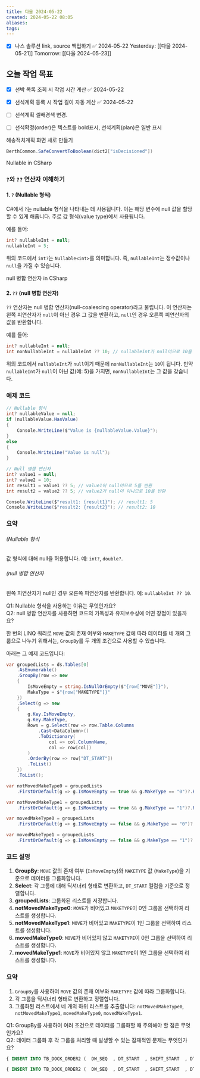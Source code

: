 ```yaml
---
title: 다울 2024-05-22
created: 2024-05-22 08:05
aliases: 
tags:
---
```

- [x] 나스 솔루션 link, source 백업하기 ✅ 2024-05-22
Yesterday: [[다울 2024-05-21]]
Tomorrow: [[다울 2024-05-23]]

## 오늘 작업 목표
- [x] 선박 목록 조회 시 작업 시간 계산 ✅ 2024-05-22
- [x] 선석계획 등록 시 작업 길이 자동 계산 ✅ 2024-05-22
- [ ] 선석계획 셀배경색 변경.
- [ ] 선석확정(order)은 텍스트를 bold표시, 선석계획(plan)은 일반 표시



해송적치계획 화면 새로 만들기


```cs
BerthCommon.SafeConvertToBoolean(dict2["isDecisioned"])
```



Nullable in CSharp
### `?`와 `??` 연산자 이해하기

#### 1. `?` (Nullable 형식)
C#에서 `?`는 nullable 형식을 나타내는 데 사용됩니다. 
이는 해당 변수에 null 값을 할당할 수 있게 해줍니다. 
주로 값 형식(value type)에서 사용됩니다.

예를 들어:
```csharp
int? nullableInt = null;
nullableInt = 5;
```

위의 코드에서 `int?`는 `Nullable<int>`를 의미합니다. 
즉, `nullableInt`는 정수값이나 `null`을 가질 수 있습니다.

null 병합 연산자 in CSharp
#### 2. `??` (null 병합 연산자)
`??` 연산자는 null 병합 연산자(null-coalescing operator)라고 불립니다. 
이 연산자는 왼쪽 피연산자가 `null`이 아닌 경우 그 값을 반환하고,
`null`인 경우 오른쪽 피연산자의 값을 반환합니다.

예를 들어:
```csharp
int? nullableInt = null;
int nonNullableInt = nullableInt ?? 10; // nullableInt가 null이므로 10을 반환
```

위의 코드에서 `nullableInt`가 `null`이기 때문에 `nonNullableInt`는 `10`이 됩니다. 
만약 `nullableInt`가 `null`이 아닌 값(예: 5)을 가지면, `nonNullableInt`는 그 값을 갖습니다.

### 예제 코드
```csharp
// Nullable 형식
int? nullableValue = null;
if (nullableValue.HasValue)
{
    Console.WriteLine($"Value is {nullableValue.Value}");
}
else
{
    Console.WriteLine("Value is null");
}

// Null 병합 연산자
int? value1 = null;
int? value2 = 10;
int result1 = value1 ?? 5; // value1이 null이므로 5를 반환
int result2 = value2 ?? 5; // value2가 null이 아니므로 10을 반환

Console.WriteLine($"result1: {result1}"); // result1: 5
Console.WriteLine($"result2: {result2}"); // result2: 10
```

### 요약

######  (Nullable 형식
값 형식에 대해 null을 허용합니다. 
	예: `int?`, `double?`.
######  (null 병합 연산자
왼쪽 피연산자가 null인 경우 오른쪽 피연산자를 반환합니다. 
	예: `nullableInt ?? 10`.

Q1: Nullable 형식을 사용하는 이유는 무엇인가요?  
Q2: null 병합 연산자를 사용하면 코드의 가독성과 유지보수성에 어떤 장점이 있을까요?



한 번의 LINQ 쿼리로 `MOVE` 값의 존재 여부와 `MAKETYPE` 값에 따라 데이터를 네 개의 그룹으로 나누기 위해서는, `GroupBy`를 두 개의 조건으로 사용할 수 있습니다. 

아래는 그 예제 코드입니다:

```csharp
var groupedLists = ds.Tables[0]
    .AsEnumerable()
    .GroupBy(row => new 
    { 
        IsMoveEmpty = string.IsNullOrEmpty($"{row["MOVE"]}"), 
        MakeType = $"{row["MAKETYPE"]}" 
    })
    .Select(g => new
    {
        g.Key.IsMoveEmpty,
        g.Key.MakeType,
        Rows = g.Select(row => row.Table.Columns
            .Cast<DataColumn>()
            .ToDictionary(
                col => col.ColumnName,
                col => row[col])
        )
        .OrderBy(row => row["DT_START"])
        .ToList()
    })
    .ToList();

var notMovedMakeType0 = groupedLists
    .FirstOrDefault(g => g.IsMoveEmpty == true && g.MakeType == "0")?.Rows ?? new List<Dictionary<string, object>>();

var notMovedMakeType1 = groupedLists
    .FirstOrDefault(g => g.IsMoveEmpty == true && g.MakeType == "1")?.Rows ?? new List<Dictionary<string, object>>();

var movedMakeType0 = groupedLists
    .FirstOrDefault(g => g.IsMoveEmpty == false && g.MakeType == "0")?.Rows ?? new List<Dictionary<string, object>>();

var movedMakeType1 = groupedLists
    .FirstOrDefault(g => g.IsMoveEmpty == false && g.MakeType == "1")?.Rows ?? new List<Dictionary<string, object>>();
```

### 코드 설명

1. **GroupBy**: `MOVE` 값의 존재 여부 (`IsMoveEmpty`)와 `MAKETYPE` 값 (`MakeType`)을 기준으로 데이터를 그룹화합니다.
2. **Select**: 각 그룹에 대해 딕셔너리 형태로 변환하고, `DT_START` 컬럼을 기준으로 정렬합니다.
3. **groupedLists**: 그룹화된 리스트를 저장합니다.
4. **notMovedMakeType0**: `MOVE`가 비어있고 `MAKETYPE`이 0인 그룹을 선택하여 리스트를 생성합니다.
5. **notMovedMakeType1**: `MOVE`가 비어있고 `MAKETYPE`이 1인 그룹을 선택하여 리스트를 생성합니다.
6. **movedMakeType0**: `MOVE`가 비어있지 않고 `MAKETYPE`이 0인 그룹을 선택하여 리스트를 생성합니다.
7. **movedMakeType1**: `MOVE`가 비어있지 않고 `MAKETYPE`이 1인 그룹을 선택하여 리스트를 생성합니다.

### 요약

1. `GroupBy`를 사용하여 `MOVE` 값의 존재 여부와 `MAKETYPE` 값에 따라 그룹화합니다.
2. 각 그룹을 딕셔너리 형태로 변환하고 정렬합니다.
3. 그룹화된 리스트에서 네 개의 하위 리스트를 추출합니다: `notMovedMakeType0`, `notMovedMakeType1`, `movedMakeType0`, `movedMakeType1`.

Q1: GroupBy를 사용하여 여러 조건으로 데이터를 그룹화할 때 주의해야 할 점은 무엇인가요?  
Q2: 데이터 그룹화 후 각 그룹을 처리할 때 발생할 수 있는 잠재적인 문제는 무엇인가요?



```sql
{ INSERT INTO TB_DOCK_ORDER2 (  DW_SEQ  , DT_START  , SHIFT_START  , DT_END  , SHIFT_END  , MW_CD  , MW_NM  , MOVE  , DT_START2  , SHIFT_START2  , DT_END2  , SHIFT_END2  , MW_CD2  , MW_NM2  , SH_CD  , SH_NM  , SH_YEAR  , SH_CHASU  , DT_DW_START  , DT_DW_END  , DW_TIME  , MONEY_EXPENSE  , EFFICIENT_INDEX  , MAKE_TYPE  , DECISION  , DT_INSERT  ) VALUES (  '102'  , '20240520'  , 'A'  , '20240521'  , 'B'  , 'MW02'  , '2선석'  , '0'  , ''  , ''  , ''  , ''  , ''  , ''  , 'ACE'  , 'Giant Ace'  , '2023'  , '1'  , ''  , ''  , ''  , ''  , ''  , '0'  , '1'  , NOW()  ) }

{ INSERT INTO TB_DOCK_ORDER2 (  DW_SEQ  , DT_START  , SHIFT_START  , DT_END  , SHIFT_END  , MW_CD  , MW_NM  , MOVE  , DT_START2  , SHIFT_START2  , DT_END2  , SHIFT_END2  , MW_CD2  , MW_NM2  , SH_CD  , SH_NM  , SH_YEAR  , SH_CHASU  , DT_DW_START  , DT_DW_END  , DW_TIME  , MONEY_EXPENSE  , EFFICIENT_INDEX  , MAKE_TYPE  , DECISION  , DT_INSERT  ) VALUES (  '102'  , '20240520'  , 'A'  , '20240521'  , 'B'  , 'MW02'  , '2선석'  , '0'  , ''  , ''  , ''  , ''  , ''  , ''  , 'ACE'  , 'Giant Ace'  , '2023'  , '1'  , ''  , ''  , ''  , ''  , ''  , '0'  , '1'  , NOW()  ) }

```
